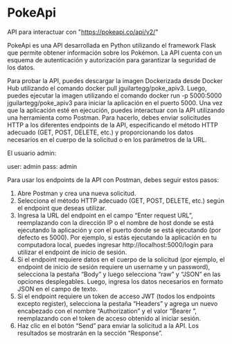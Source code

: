 # PokeApi
API para interactuar con "https://pokeapi.co/api/v2/"

PokeApi es una API desarrollada en Python utilizando el framework 
Flask que permite obtener información sobre los Pokémon. La API 
cuenta con un esquema de autenticación y autorización para 
garantizar la seguridad de los datos.


Para probar la API, puedes descargar la imagen Dockerizada desde 
Docker Hub utilizando el comando docker pull jguilartegg/poke_apiv3. Luego, 
puedes ejecutar la imagen utilizando el comando docker run -p 5000:5000 
jguilartegg/poke_apiv3 para iniciar la aplicación en el puerto 5000.
Una vez que la aplicación esté en ejecución, puedes interactuar con la 
API utilizando una herramienta como Postman. Para hacerlo, debes 
enviar solicitudes HTTP a los diferentes endpoints de la API, 
especificando el método HTTP adecuado (GET, POST, DELETE, etc.) 
y proporcionando los datos necesarios en el cuerpo de la solicitud o en 
los parámetros de la URL.

El usuario admin: 

user: admin
pass: admin

Para usar los endpoints de la API con Postman, debes seguir estos 
pasos:
1. Abre Postman y crea una nueva solicitud.
2. Selecciona el método HTTP adecuado (GET, POST, DELETE, 
etc.) según el endpoint que deseas utilizar.
3. Ingresa la URL del endpoint en el campo “Enter request URL”, 
reemplazando <host> con la dirección IP o el nombre de host 
donde se está ejecutando la aplicación y <port> con el puerto 
donde se está ejecutando (por defecto es 5000). Por ejemplo, si 
estás ejecutando la aplicación en tu computadora local, puedes 
ingresar http://localhost:5000/login para utilizar el endpoint de inicio de 
sesión.
4. Si el endpoint requiere datos en el cuerpo de la solicitud (por 
ejemplo, el endpoint de inicio de sesión requiere un username y un 
password), selecciona la pestaña “Body” y luego selecciona “raw” y 
“JSON” en las opciones desplegables. Luego, ingresa los datos 
necesarios en formato JSON en el campo de texto.
5. Si el endpoint requiere un token de acceso JWT (todos los 
endpoints excepto register), selecciona la pestaña 
“Headers” y agrega un nuevo encabezado con el nombre 
“Authorization” y el valor “Bearer <token>”, reemplazando <token>
con el token de acceso obtenido al iniciar sesión.
6. Haz clic en el botón “Send” para enviar la solicitud a la API. Los 
resultados se mostrarán en la sección “Response”.
